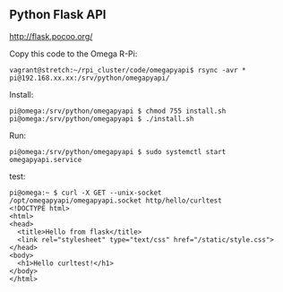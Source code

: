 Python Flask API
----------------
http://flask.pocoo.org/


Copy this code to the Omega R-Pi:

```
vagrant@stretch:~/rpi_cluster/code/omegapyapi$ rsync -avr * pi@192.168.xx.xx:/srv/python/omegapyapi/
```

Install:

```
pi@omega:/srv/python/omegapyapi $ chmod 755 install.sh
pi@omega:/srv/python/omegapyapi $ ./install.sh
```

Run:

```
pi@omega:/srv/python/omegapyapi $ sudo systemctl start omegapyapi.service
```

test:

```
pi@omega:~ $ curl -X GET --unix-socket /opt/omegapyapi/omegapyapi.socket http/hello/curltest
<!DOCTYPE html>
<html>
<head>
  <title>Hello from flask</title>
  <link rel="stylesheet" type="text/css" href="/static/style.css">
</head>
<body>
  <h1>Hello curltest!</h1>
</body>
</html>
```
